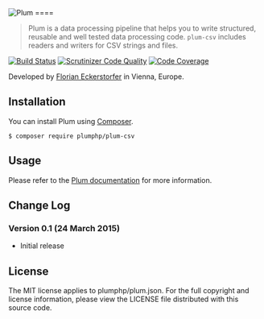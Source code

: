<img src="https://florian.ec/img/plum/logo.png" alt="Plum">
====

> Plum is a data processing pipeline that helps you to write structured, reusable and well tested data processing code.
> `plum-csv` includes readers and writers for CSV strings and files.

[![Build Status](https://travis-ci.org/plumphp/plum-csv.svg?branch=master)](https://travis-ci.org/plumphp/plum-csv)
[![Scrutinizer Code Quality](https://scrutinizer-ci.com/g/plumphp/plum-csv/badges/quality-score.png?b=master)](https://scrutinizer-ci.com/g/plumphp/plum-csv/?branch=master)
[![Code Coverage](https://scrutinizer-ci.com/g/plumphp/plum-csv/badges/coverage.png?b=master)](https://scrutinizer-ci.com/g/plumphp/plum-csv/?branch=master)

Developed by [Florian Eckerstorfer](https://florian.ec) in Vienna, Europe.


Installation
------------

You can install Plum using [Composer](http://getcomposer.org).

```shell
$ composer require plumphp/plum-csv
```


Usage
-----

Please refer to the [Plum documentation](https://github.com/plumphp/plum/blob/master/docs/index.md) for more
information.


Change Log
----------

### Version 0.1 (24 March 2015)

- Initial release


License
-------

The MIT license applies to plumphp/plum.json. For the full copyright and license information,
please view the LICENSE file distributed with this source code.
